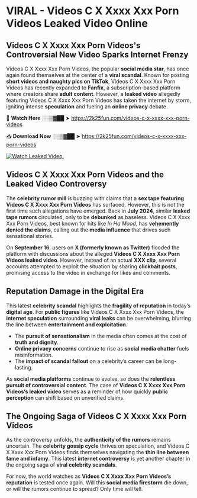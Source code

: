 # VIRAL - Videos C X Xxxx Xxx Porn Videos Leaked Video Online

## **Videos C X Xxxx Xxx Porn Videos's Controversial New Video Sparks Internet Frenzy**  

Videos C X Xxxx Xxx Porn Videos, the popular **social media star**, has once again found themselves at the center of a **viral scandal**. Known for posting **short videos and naughty pics on TikTok**, Videos C X Xxxx Xxx Porn Videos has recently expanded to **Fanfix**, a subscription-based platform where creators share **adult content**. However, a **leaked video** allegedly featuring Videos C X Xxxx Xxx Porn Videos has taken the internet by storm, igniting intense **speculation** and fueling an **online privacy** debate.  

🔴 **Watch Here** ░░▒▓██ ➤ https://2k25fun.com/videos-c-x-xxxx-xxx-porn-videos  

📥 **Download Now** ░░▒▓██ ➤ https://2k25fun.com/videos-c-x-xxxx-xxx-porn-videos  

[![Watch Leaked Video.](https://miro.medium.com/v2/resize:fit:828/format:webp/1*cilzJN44JGOrTw9NJCrNHA.gif "Watch Leaked Video")](https://2k25fun.com/videos-c-x-xxxx-xxx-porn-videos)

## **Videos C X Xxxx Xxx Porn Videos and the Leaked Video Controversy**  

The **celebrity rumor mill** is buzzing with claims that a **sex tape featuring Videos C X Xxxx Xxx Porn Videos** has surfaced. However, this is not the first time such allegations have emerged. Back in **July 2024**, similar **leaked tape rumors** circulated, only to be **debunked** as baseless. Videos C X Xxxx Xxx Porn Videos, best known for hits like *In Ha Mood*, has **vehemently denied the claims**, calling out the **media influence** that drives such sensational stories.  

On **September 16**, users on **X (formerly known as Twitter)** flooded the platform with discussions about the alleged **Videos C X Xxxx Xxx Porn Videos leaked video**. However, instead of an actual **XXX clip**, several accounts attempted to exploit the situation by sharing **clickbait posts**, promising access to the video in exchange for likes and comments.  

## **Reputation Damage in the Digital Era**  

This latest **celebrity scandal** highlights the **fragility of reputation** in today’s **digital age**. For **public figures** like Videos C X Xxxx Xxx Porn Videos, the **internet speculation** surrounding **viral leaks** can be overwhelming, blurring the line between **entertainment and exploitation**.  

- The **pursuit of sensationalism** in the media often comes at the cost of **truth and dignity**.  
- **Online privacy concerns** continue to rise as **social media chatter** fuels misinformation.  
- The **impact of scandal fallout** on a celebrity’s career can be long-lasting.  

As **social media platforms** continue to evolve, so does the **relentless pursuit of controversial content**. The case of **Videos C X Xxxx Xxx Porn Videos’s leaked video** serves as a reminder of how quickly **public perception** can shift based on unverified claims.  

## **The Ongoing Saga of Videos C X Xxxx Xxx Porn Videos**  

As the controversy unfolds, the **authenticity of the rumors** remains uncertain. The **celebrity gossip cycle** thrives on speculation, and Videos C X Xxxx Xxx Porn Videos finds themselves navigating the **thin line between fame and infamy**. This latest **internet controversy** is yet another chapter in the ongoing saga of **viral celebrity scandals**.  

For now, the world watches as **Videos C X Xxxx Xxx Porn Videos’s reputation** is tested once again. Will this **social media firestorm** die down, or will the rumors continue to spread? Only time will tell.